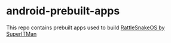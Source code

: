 # android-prebuilt-apps

This repo contains prebuilt apps used to build [RattleSnakeOS by SuperITMan](https://github.com/RattlesnakeOS-by-SuperITMan/rattlesnakeos-config)